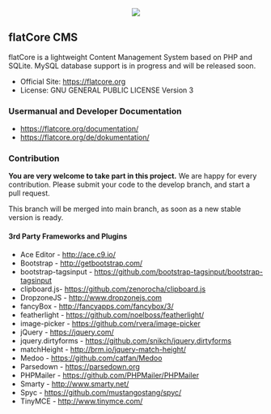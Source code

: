 <p align="center">
<img src="https://www.flatcore.org/content/images/icon-flatcore-128.png">
</p>

## flatCore CMS

flatCore is a lightweight Content Management System based on PHP and SQLite. MySQL database support is in progress and will be released soon.

* Official Site: https://flatcore.org
* License: GNU GENERAL PUBLIC LICENSE Version 3

### Usermanual and Developer Documentation
* https://flatcore.org/documentation/
* https://flatcore.org/de/dokumentation/

### Contribution

__You are very welcome to take part in this project.__ We are happy for every contribution. Please submit your code to the develop branch, and start a pull request.

This branch will be merged into main branch, as soon as a new stable version is ready.

#### 3rd Party Frameworks and Plugins

+ Ace Editor - http://ace.c9.io/
+ Bootstrap - http://getbootstrap.com/
+ bootstrap-tagsinput - https://github.com/bootstrap-tagsinput/bootstrap-tagsinput
+ clipboard.js- https://github.com/zenorocha/clipboard.js
+ DropzoneJS - http://www.dropzonejs.com
+ fancyBox - http://fancyapps.com/fancybox/3/
+ featherlight - https://github.com/noelboss/featherlight/
+ image-picker - https://github.com/rvera/image-picker
+ jQuery - https://jquery.com/
+ jquery.dirtyforms - https://github.com/snikch/jquery.dirtyforms
+ matchHeight - http://brm.io/jquery-match-height/
+ Medoo - https://github.com/catfan/Medoo
+ Parsedown - https://parsedown.org
+ PHPMailer - https://github.com/PHPMailer/PHPMailer
+ Smarty - http://www.smarty.net/
+ Spyc - https://github.com/mustangostang/spyc/
+ TinyMCE - http://www.tinymce.com/
